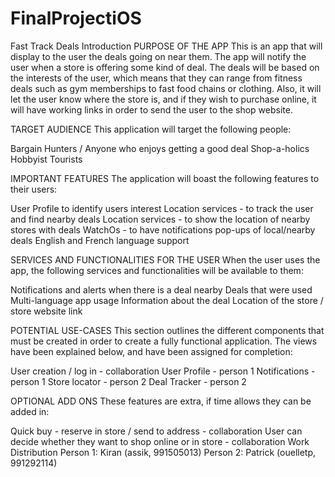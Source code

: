 # FinalProjectiOS
Fast Track Deals
Introduction
PURPOSE OF THE APP
This is an app that will display to the user the deals going on near them. The app will notify the user when a store is offering some kind of deal. The deals will be based on the interests of the user, which means that they can range from fitness deals such as gym memberships to fast food chains or clothing. Also, it will let the user know where the store is, and if they wish to purchase online, it will have working links in order to send the user to the shop website. 

TARGET AUDIENCE
This application will target the following people:

Bargain Hunters / Anyone who enjoys getting a good deal
Shop-a-holics
Hobbyist
Tourists

IMPORTANT FEATURES
The application will boast the following features to their users:

User Profile to identify users interest
Location services - to track the user and find nearby deals
Location services - to show the location of nearby stores with deals
WatchOs - to have notifications pop-ups of local/nearby deals
English and French language support

SERVICES AND FUNCTIONALITIES FOR THE USER
When the user uses the app, the following services and functionalities will be available to them:

Notifications and alerts when there is a deal nearby
Deals that were used
Multi-language app usage
Information about the deal
Location of the store / store website link


POTENTIAL USE-CASES
This section outlines the different components that must be created in order to create a fully functional application. The views have been explained below, and have been assigned for completion:

User creation / log in - collaboration
User Profile - person 1
Notifications - person 1
Store locator - person 2
Deal Tracker - person 2

OPTIONAL ADD ONS
These features are extra, if time allows they can be added in: 

Quick buy - reserve in store / send to address - collaboration
User can decide whether they want to shop online or in store - collaboration
Work Distribution
Person 1: Kiran (assik, 991505013)
Person 2: Patrick (ouelletp, 991292114)

